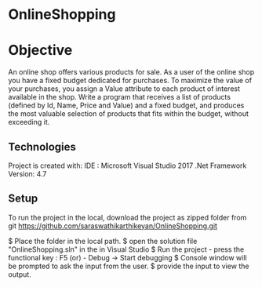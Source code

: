 # OnlineShopping

# Objective
An online shop offers various products for sale. 
As a user of the online shop you have a fixed budget dedicated for purchases. 
To maximize the value of your purchases, you assign a Value attribute to each product of interest available in the shop. 
Write a program that receives a list of products (defined by Id, Name, Price and Value) and a fixed budget, and produces the most valuable selection of products that fits within the budget, without exceeding it. 

## Technologies
Project is created with:
IDE : Microsoft Visual Studio 2017
.Net Framework Version: 4.7

## Setup
To run the project in the local, download the project as zipped folder from git
https://github.com/saraswathikarthikeyan/OnlineShopping.git

$ Place the folder in the local path.
$ open the solution file "OnlineShopping.sln" in the in Visual Studio 
$ Run the project - press the functional key : F5 (or)
                  - Debug -> Start debugging
$ Console window will be prompted to ask the input from the user.
$ provide the input to view the output.
